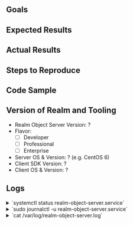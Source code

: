 <!--- We LOVE to help with any issues or bugs you have! -->

<!--- Questions: If you have questions about how to use Realm, please ask on -->
<!--- StackOverflow: http://stackoverflow.com/questions/ask?tags=realm -->
<!--- We monitor the `realm` tag. -->

<!--- Feature Request: Just fill in the first two sections below. -->

<!--- Bugs: To help you as fast as possible with an issue please describe your issue  -->
<!--- and the steps you have taken to reproduce it in as much detail as possible.  -->

<!--- Thanks for helping us help you! :-)  -->

## Goals

<!--- What are you trying to achieve? -->

## Expected Results

<!--- What did you expect to happen? -->

## Actual Results

<!--- What happened instead? -->
<!--- e.g. the stack trace of a crash -->

## Steps to Reproduce

<!--- What are steps we can follow to reproduce this issue? -->

## Code Sample

<!--- Please provide a code sample or test case that highlights the issue. -->
<!--- If relevant, include your model definitions. -->
<!--- For larger code samples, links to external gists/repositories are preferred. -->
<!--- Alternatively, you can share information confidentially via email at help@realm.io. -->
<!--- Full projects that we can compile and run ourselves are ideal! -->

## Version of Realm and Tooling

- Realm Object Server Version: ?
- Flavor:
  - [ ] Developer
  - [ ] Professional
  - [ ] Enterprise
- Server OS & Version: ? (e.g. CentOS 6)
- Client SDK Version: ?
- Client OS & Version: ?

## Logs

<!--- Please provide the output of the following commands on the (Linux) server: -->

<details>
<summary>`systemctl status realm-object-server.service`</summary>
```
Paste output here
```
</details>

<details>
<summary>`sudo journalctl -u realm-object-server.service`</summary>
```
Paste output here
```
</details>

<details>
<summary>`cat /var/log/realm-object-server.log`</summary>
```
Paste output here
```
</details>
